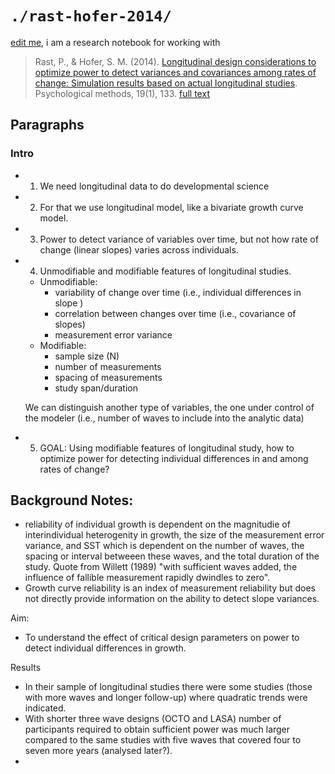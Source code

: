 `./rast-hofer-2014/` 
=========

[edit me](https://github.com/IALSA/wave-inclusion/edit/master/literature/rast-hofer-2014/README.md), i am a research notebook for working with

> Rast, P., & Hofer, S. M. (2014). [Longitudinal design considerations to optimize power to detect variances and covariances among rates of change: Simulation results based on actual longitudinal studies](https://scholar.google.ca/scholar?hl=en&q=Longitudinal+design+considerations+to+optimize+power+to+detect+variances+and+covariances+among+rates+of+change%3A+Simulation+results+based+on+actual+longitudinal+studies.&btnG=&as_sdt=1%2C5&as_sdtp=). Psychological methods, 19(1), 133. [full text](http://www.ncbi.nlm.nih.gov/pmc/articles/PMC4080819/)

## Paragraphs
### Intro  
* 1. We need longitudinal data to do developmental science

* 2. For that we use longitudinal model, like a bivariate growth curve model. 

* 3. Power to detect variance of variables over time, but not how rate of change (linear slopes) varies across individuals.  

* 4. Unmodifiable and modifiable features of longitudinal studies.   
	- Unmodifiable:   
		- variability of change over time (i.e., individual differences in slope )  
		- correlation between changes over time (i.e., covariance of slopes)   
		- measurement error variance   
	- Modifiable:  
		- sample size (N)  
		- number of measurements  
		- spacing of measurements   
		- study span/duration  
		
	We can distinguish another type of variables, the one under control of the modeler (i.e., number of waves to include into the analytic data)	

* 5. GOAL: 	Using modifiable features of longitudinal study, how to optimize power for detecting individual differences in and among rates of change? 


## Background Notes:  
- reliability of individual growth is dependent on the magnitudie of interindividual heterogenity in growth, the size of the measurement error variance, and SST which is dependent on the number of waves, the spacing or interval betweeen these waves, and the total duration of the study. Quote from Willett (1989) "with sufficient waves added, the influence of fallible measurement rapidly dwindles to zero".  
- Growth curve reliability is an index of measurement reliability but does not directly provide information on the ability to detect slope variances.  

Aim:  
- To understand the effect of critical design parameters on power to detect individual differences in growth.   

Results   
- In their sample of longitudinal studies there were some studies (those with more waves and longer follow-up) where quadratic trends were indicated.   
- With shorter three wave designs (OCTO and LASA) number of participants required to obtain sufficient power was much larger compared to the same studies with five waves that covered four to seven more years (analysed later?).  
- 
